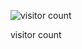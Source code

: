 ![visitor count](https://profile-counter.glitch.me/{phagett}/count.svg)

visitor count

<!---
phagett/phagett is a ✨ special ✨ repository because its `README.md` (this file) appears on your GitHub profile.
You can click the Preview link to take a look at your changes.
--->
